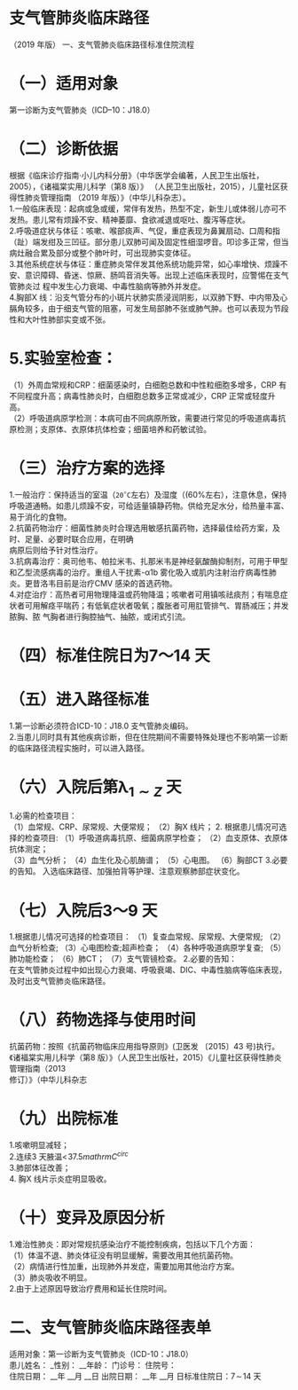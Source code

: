 # 支气管肺炎临床路径  
（2019 年版） 一、支气管肺炎临床路径标准住院流程  
# （一）适用对象  
第一诊断为支气管肺炎（ICD–10：J18.0）  
# （二）诊断依据  
根据《临床诊疗指南·小儿内科分册》（中华医学会编著，人民卫生出版社，2005），《诸福棠实用儿科学（第8 版）》
（人民卫生出版社，2015），儿童社区获得性肺炎管理指南
（2019 年版）》（中华儿科杂志）。  
1.一般临床表现：起病或急或缓，常伴有发热，热型不定，新生儿或体弱儿亦可不发热。患儿常有烦躁不安、精神萎靡、食欲减退或呕吐、腹泻等症状。  
2.呼吸道症状与体征：咳嗽、喉部痰声、气促，重症表现为鼻翼扇动、口周和指（趾）端发绀及三凹征。部分患儿双肺可闻及固定性细湿啰音。叩诊多正常，但当病灶融合累及部分或整个肺叶时，可出现肺实变体征。  
3.其他系统症状与体征：重症肺炎常伴发其他系统功能异常，如心率增快、烦躁不安、意识障碍、昏迷、惊厥、肠鸣音消失等。出现上述临床表现时，应警惕在支气管肺炎过 程中发生心力衰竭、中毒性脑病等肺外并发症。  
4.胸部X 线：沿支气管分布的小斑片状肺实质浸润阴影，以双肺下野、中内带及心膈角较多，由于细支气管的阻塞，可发生局部肺不张或肺气肿。也可以表现为节段性和大叶性肺部实变或不张。  
#   5.实验室检查：  
（1）外周血常规和CRP：细菌感染时，白细胞总数和中性粒细胞多增多，CRP 有不同程度升高；病毒性肺炎时，白细胞总数多正常或减少，CRP 正常或轻度升高。  
（2）呼吸道病原学检测：本病可由不同病原所致，需要进行常见的呼吸道病毒抗原检测；支原体、衣原体抗体检查；细菌培养和药敏试验。  
# （三）治疗方案的选择  
1.一般治疗：保持适当的室温（$\mathtt{20^{\circ}C}$左右）及湿度（$(60\%$左右），注意休息，保持呼吸道通畅。如患儿烦躁不安，可给适量镇静药物。供给充足水分，给热量丰富、易于消化的食物。  
2.抗菌药物治疗：细菌性肺炎时合理选用敏感抗菌药物，选择最佳给药方案，及时、足量、必要时联合应用，在明确  
病原后则给予针对性治疗。  
3.抗病毒治疗：奥司他韦、帕拉米韦、扎那米韦是神经氨酸酶抑制剂，可用于甲型和乙型流感病毒的治疗。重组人干扰素-α1b 雾化吸入或肌内注射治疗病毒性肺炎。更昔洛韦目前是治疗CMV 感染的首选药物。  
4.对症治疗：高热者可用物理降温或药物降温；咳嗽者可用镇咳祛痰剂；有喘息症状者可用解痉平喘药；有低氧症状者吸氧；腹胀者可用肛管排气、胃肠减压；并发脓胸、脓 气胸者进行胸腔抽气、抽脓，或闭式引流。  
# （四）标准住院日为7～14 天  
#  （五）进入路径标准  
1.第一诊断必须符合ICD-10：J18.0 支气管肺炎编码。  
2.当患儿同时具有其他疾病诊断，但在住院期间不需要特殊处理也不影响第一诊断的临床路径流程实施时，可以进入路径。  
# （六）入院后第$\mathbf{\lambda}_{1\sim Z}$ 天  
1.必需的检查项目：  
（1）血常规、CRP、尿常规、大便常规；  （2）胸X 线片；   2. 根据患儿情况可选择的检查项目:  （1）呼吸道病毒抗原、细菌病原学检查；  （2）血支原体、衣原体抗体测定；  
（3）血气分析；  （4）血生化及心肌酶谱； （5）心电图。 （6）胸部CT   3.必要的告知。   入选临床路径、加强拍背等护理、注意观察肺部症状变化。  
# （七）入院后3～9 天  
1.根据患儿情况可选择的检查项目：  （1）复查血常规、尿常规、大便常规;  （2）血气分析检查;  （3）心电图检查;超声检查；  （4）各种呼吸道病原学复查; （5）肺功能检查；  （6）肺CT； （7）支气管镜检查。   2.必要的告知：  
在支气管肺炎过程中如出现心力衰竭、呼吸衰竭、DIC、中毒性脑病等临床表现，及时出支气管肺炎临床路径。  
# （八）药物选择与使用时间  
抗菌药物：按照《抗菌药物临床应用指导原则》(卫医发 〔2015〕43 号)执行。《诸福棠实用儿科学（第8 版）》（人民卫生出版社，2015）《儿童社区获得性肺炎管理指南（2013  
修订）》（中华儿科杂志  
# （九）出院标准  
1.咳嗽明显减轻；  
2.连续3 天腋温$<\!37.5mathrm{C}^{circ}$  
3.肺部体征改善；  
4. 胸X 线片示炎症明显吸收。  
# （十）变异及原因分析  
1.难治性肺炎：即对常规抗感染治疗不能控制疾病，包括以下几个方面：  
（1）体温不退、肺炎体征没有明显缓解，需要改用其他抗菌药物。  
（2）病情进行性加重，出现肺外并发症，需要加用其他治疗方案。  
（3）肺炎吸收不明显。  
2.由于上述原因导致治疗费用和延长住院时间。  
# 二、支气管肺炎临床路径表单  
适用对象：第一诊断为支气管肺炎（ICD-10：J18.0）  
患儿姓名：   _性别：  __年龄：    门诊号：    住院号：  
住院日期：  __年  __月  __日 出院日期：  __年  __月 日标准住院日：$7\!\sim\!14$ 天  
